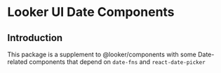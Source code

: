 # Looker UI Date Components

## Introduction

This package is a supplement to @looker/components with some Date-related components that depend on `date-fns` and `react-date-picker`
